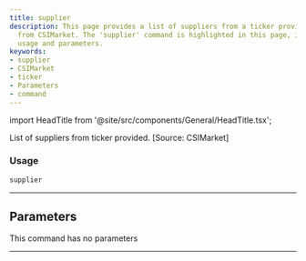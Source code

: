 ```yaml
---
title: supplier
description: This page provides a list of suppliers from a ticker provided, sourced
  from CSIMarket. The 'supplier' command is highlighted in this page, including its
  usage and parameters.
keywords:
- supplier
- CSIMarket
- ticker
- Parameters
- command
---
```


import HeadTitle from '@site/src/components/General/HeadTitle.tsx';

<HeadTitle title="stocks/dd/supplier - Reference | OpenBB Terminal Docs" />

List of suppliers from ticker provided. [Source: CSIMarket]

### Usage

```python
supplier
```

---

## Parameters

This command has no parameters


---
